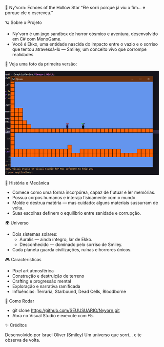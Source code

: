 🌌 Ny’vorn: Echoes of the Hollow Star
“Ele sorri porque já viu o fim… e porque ele o escreveu.”

🪐 Sobre o Projeto
  - Ny’vorn é um jogo sandbox de horror cósmico e aventura, desenvolvido em C# com MonoGame.
  - Você é Ekko, uma entidade nascida do impacto entre o vazio e o sorriso que tentou atravessá-lo — Smiley, um conceito vivo que corrompe realidades.

🎥 Veja uma foto da primeira versão:

![preview do projeto](https://raw.githubusercontent.com/IsraelOliver/Ny-vorn/main/GitHub/footage.png)

🧩 História e Mecânica
  - Comece como uma forma incorpórea, capaz de flutuar e ler memórias.
  - Possua corpos humanos e interaja fisicamente com o mundo.
  - Molde e destrua matéria — mas cuidado: alguns materiais sussurram de volta.
  - Suas escolhas definem o equilíbrio entre sanidade e corrupção.

🌍 Universo
  - Dois sistemas solares:
    * Áuralis — ainda íntegro, lar de Ekko.
    * Desconhecido — dominado pelo sorriso de Smiley.
  - Cada planeta guarda civilizações, ruínas e horrores únicos.

🎮 Características
  - Pixel art atmosférica
  - Construção e destruição de terreno 
  - Crafting e progressão mental
  - Exploração e narrativa ramificada
  - Influências: Terraria, Starbound, Dead Cells, Bloodborne

🚀 Como Rodar
  *  git clone https://github.com/SEUUSUARIO/Nyvorn.git
  *  Abra no Visual Studio e execute com F5.

✨ Créditos

Desenvolvido por Israel Oliver (Smiley)
Um universo que sorri… e te observa de volta.
